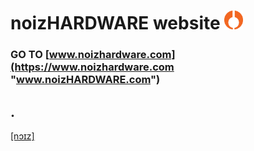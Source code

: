 # noizHARDWARE website    <img src="img/nhfavico_orange.png" alt="noizHARDWARE logo" width="30"/>

### GO TO [www.noizhardware.com](https://www.noizhardware.com "www.noizHARDWARE.com")
.
---

[[nɔɪz]](https://www.noizhardware.com "www.noizHARDWARE.com")
